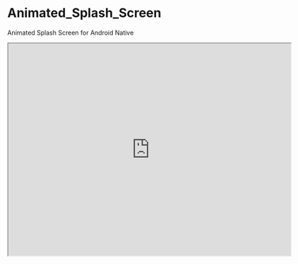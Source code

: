 # Animated_Splash_Screen
Animated Splash Screen for Android Native

<iframe src="https://drive.google.com/file/d/1ZQ44f8grYOWkTs7sT6AXJvC4biHk0z27/preview" width="640" height="480" allow="autoplay"></iframe>
